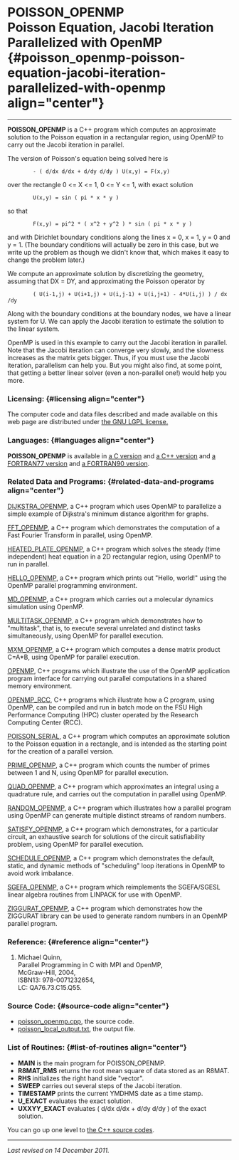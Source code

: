 POISSON\_OPENMP\
Poisson Equation, Jacobi Iteration Parallelized with OpenMP {#poisson_openmp-poisson-equation-jacobi-iteration-parallelized-with-openmp align="center"}
===========================================================

------------------------------------------------------------------------

**POISSON\_OPENMP** is a C++ program which computes an approximate
solution to the Poisson equation in a rectangular region, using OpenMP
to carry out the Jacobi iteration in parallel.

The version of Poisson's equation being solved here is

            - ( d/dx d/dx + d/dy d/dy ) U(x,y) = F(x,y)
          

over the rectangle 0 &lt;= X &lt;= 1, 0 &lt;= Y &lt;= 1, with exact
solution

            U(x,y) = sin ( pi * x * y )
          

so that

            F(x,y) = pi^2 * ( x^2 + y^2 ) * sin ( pi * x * y )
          

and with Dirichlet boundary conditions along the lines x = 0, x = 1, y =
0 and y = 1. (The boundary conditions will actually be zero in this
case, but we write up the problem as though we didn't know that, which
makes it easy to change the problem later.)

We compute an approximate solution by discretizing the geometry,
assuming that DX = DY, and approximating the Poisson operator by

            ( U(i-1,j) + U(i+1,j) + U(i,j-1) + U(i,j+1) - 4*U(i,j) ) / dx /dy
          

Along with the boundary conditions at the boundary nodes, we have a
linear system for U. We can apply the Jacobi iteration to estimate the
solution to the linear system.

OpenMP is used in this example to carry out the Jacobi iteration in
parallel. Note that the Jacobi iteration can converge very slowly, and
the slowness increases as the matrix gets bigger. Thus, if you must use
the Jacobi iteration, parallelism can help you. But you might also find,
at some point, that getting a better linear solver (even a non-parallel
one!) would help you more.

### Licensing: {#licensing align="center"}

The computer code and data files described and made available on this
web page are distributed under [the GNU LGPL
license.](../../txt/gnu_lgpl.txt)

### Languages: {#languages align="center"}

**POISSON\_OPENMP** is available in [a C
version](../../c_src/poisson_openmp/poisson_openmp.md) and [a C++
version](../../master/poisson_openmp/poisson_openmp.md) and [a
FORTRAN77 version](../../f77_src/poisson_openmp/poisson_openmp.md) and
[a FORTRAN90 version](../../f_src/poisson_openmp/poisson_openmp.md).

### Related Data and Programs: {#related-data-and-programs align="center"}

[DIJKSTRA\_OPENMP](../../master/dijkstra_openmp/dijkstra_openmp.md),
a C++ program which uses OpenMP to parallelize a simple example of
Dijkstra's minimum distance algorithm for graphs.

[FFT\_OPENMP](../../master/fft_openmp/fft_openmp.md), a C++ program
which demonstrates the computation of a Fast Fourier Transform in
parallel, using OpenMP.

[HEATED\_PLATE\_OPENMP](../../master/heated_plate_openmp/heated_plate_openmp.md),
a C++ program which solves the steady (time independent) heat equation
in a 2D rectangular region, using OpenMP to run in parallel.

[HELLO\_OPENMP](../../master/hello_openmp/hello_openmp.md), a C++
program which prints out "Hello, world!" using the OpenMP parallel
programming environment.

[MD\_OPENMP](../../master/md_openmp/md_openmp.md), a C++ program
which carries out a molecular dynamics simulation using OpenMP.

[MULTITASK\_OPENMP](../../master/multitask_open_mp/multitask_open_mp.md),
a C++ program which demonstrates how to "multitask", that is, to execute
several unrelated and distinct tasks simultaneously, using OpenMP for
parallel execution.

[MXM\_OPENMP](../../master/mxm_openmp/mxm_openmp.md), a C++ program
which computes a dense matrix product C=A\*B, using OpenMP for parallel
execution.

[OPENMP](../../master/openmp/openmp.md), C++ programs which
illustrate the use of the OpenMP application program interface for
carrying out parallel computations in a shared memory environment.

[OPENMP\_RCC](../../master/openmp_rcc/openmp_rcc.md), C++ programs
which illustrate how a C program, using OpenMP, can be compiled and run
in batch mode on the FSU High Performance Computing (HPC) cluster
operated by the Research Computing Center (RCC).

[POISSON\_SERIAL](../../master/poisson_serial/poisson_serial.md), a
C++ program which computes an approximate solution to the Poisson
equation in a rectangle, and is intended as the starting point for the
creation of a parallel version.

[PRIME\_OPENMP](../../master/prime_openmp/prime_openmp.md), a C++
program which counts the number of primes between 1 and N, using OpenMP
for parallel execution.

[QUAD\_OPENMP](../../master/quad_openmp/quad_openmp.md), a C++
program which approximates an integral using a quadrature rule, and
carries out the computation in parallel using OpenMP.

[RANDOM\_OPENMP](../../master/random_openmp/random_openmp.md), a C++
program which illustrates how a parallel program using OpenMP can
generate multiple distinct streams of random numbers.

[SATISFY\_OPENMP](../../master/satisfy_openmp/satisfy_openmp.md), a
C++ program which demonstrates, for a particular circuit, an exhaustive
search for solutions of the circuit satisfiability problem, using OpenMP
for parallel execution.

[SCHEDULE\_OPENMP](../../master/schedule_openmp/schedule_openmp.md),
a C++ program which demonstrates the default, static, and dynamic
methods of "scheduling" loop iterations in OpenMP to avoid work
imbalance.

[SGEFA\_OPENMP](../../master/sgefa_openmp/sgefa_openmp.md), a C++
program which reimplements the SGEFA/SGESL linear algebra routines from
LINPACK for use with OpenMP.

[ZIGGURAT\_OPENMP](../../master/ziggurat_openmp/ziggurat_openmp.md),
a C++ program which demonstrates how the ZIGGURAT library can be used to
generate random numbers in an OpenMP parallel program.

### Reference: {#reference align="center"}

1.  Michael Quinn,\
    Parallel Programming in C with MPI and OpenMP,\
    McGraw-Hill, 2004,\
    ISBN13: 978-0071232654,\
    LC: QA76.73.C15.Q55.

### Source Code: {#source-code align="center"}

-   [poisson\_openmp.cpp](poisson_openmp.cpp), the source code.
-   [poisson\_local\_output.txt](poisson_local_output.txt), the output
    file.

### List of Routines: {#list-of-routines align="center"}

-   **MAIN** is the main program for POISSON\_OPENMP.
-   **R8MAT\_RMS** returns the root mean square of data stored as an
    R8MAT.
-   **RHS** initializes the right hand side "vector".
-   **SWEEP** carries out several steps of the Jacobi iteration.
-   **TIMESTAMP** prints the current YMDHMS date as a time stamp.
-   **U\_EXACT** evaluates the exact solution.
-   **UXXYY\_EXACT** evaluates ( d/dx d/dx + d/dy d/dy ) of the exact
    solution.

You can go up one level to [the C++ source codes](../cpp_src.md).

------------------------------------------------------------------------

*Last revised on 14 December 2011.*
